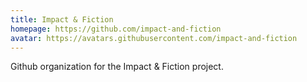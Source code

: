 ```yaml
---
title: Impact & Fiction
homepage: https://github.com/impact-and-fiction
avatar: https://avatars.githubusercontent.com/impact-and-fiction
---
```

Github organization for the Impact & Fiction project.
